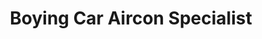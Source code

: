 ---
title: "Boying Car Aircon Specialist"
url: /san-pablo/boying-car-aircon-specialist/
shop: car repair
---